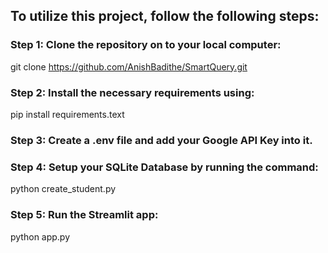 ## To utilize this project, follow the following steps:

### Step 1: Clone the repository on to your local computer:
 git clone https://github.com/AnishBadithe/SmartQuery.git

 ### Step 2: Install the necessary requirements using:
 pip install requirements.text

 ### Step 3: Create a .env file and add your Google API Key into it.

 ### Step 4: Setup your SQLite Database by running the command:
 python create_student.py

 ### Step 5: Run the Streamlit app:
 python app.py

